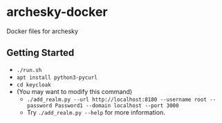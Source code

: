 # archesky-docker
Docker files for archesky

Getting Started
---------------
* `./run.sh`
* `apt install python3-pycurl`
* `cd keycloak`
* (You may want to modify this command)
    * `./add_realm.py --url http://localhost:8180 --username root --password Password1 --domain localhost --port 3000`
    * Try `./add_realm.py --help` for more information.
